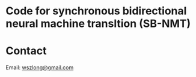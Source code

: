 
Code for synchronous bidirectional neural machine transltion (SB-NMT)
===

Contact
==

Email: wszlong@gmail.com
